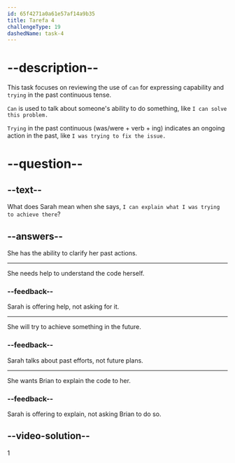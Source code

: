 ```yaml
---
id: 65f4271a0a61e57af14a9b35
title: Tarefa 4
challengeType: 19
dashedName: task-4
---
```


# --description--

This task focuses on reviewing the use of `can` for expressing capability and `trying` in the past continuous tense.

`Can` is used to talk about someone's ability to do something, like `I can solve this problem.`

`Trying` in the past continuous (was/were + verb + ing) indicates an ongoing action in the past, like `I was trying to fix the issue.`

# --question--

## --text--

What does Sarah mean when she says, `I can explain what I was trying to achieve there`?

## --answers--

She has the ability to clarify her past actions.

---

She needs help to understand the code herself.

### --feedback--

Sarah is offering help, not asking for it.

---

She will try to achieve something in the future.

### --feedback--

Sarah talks about past efforts, not future plans.

---

She wants Brian to explain the code to her.

### --feedback--

Sarah is offering to explain, not asking Brian to do so.

## --video-solution--

1
